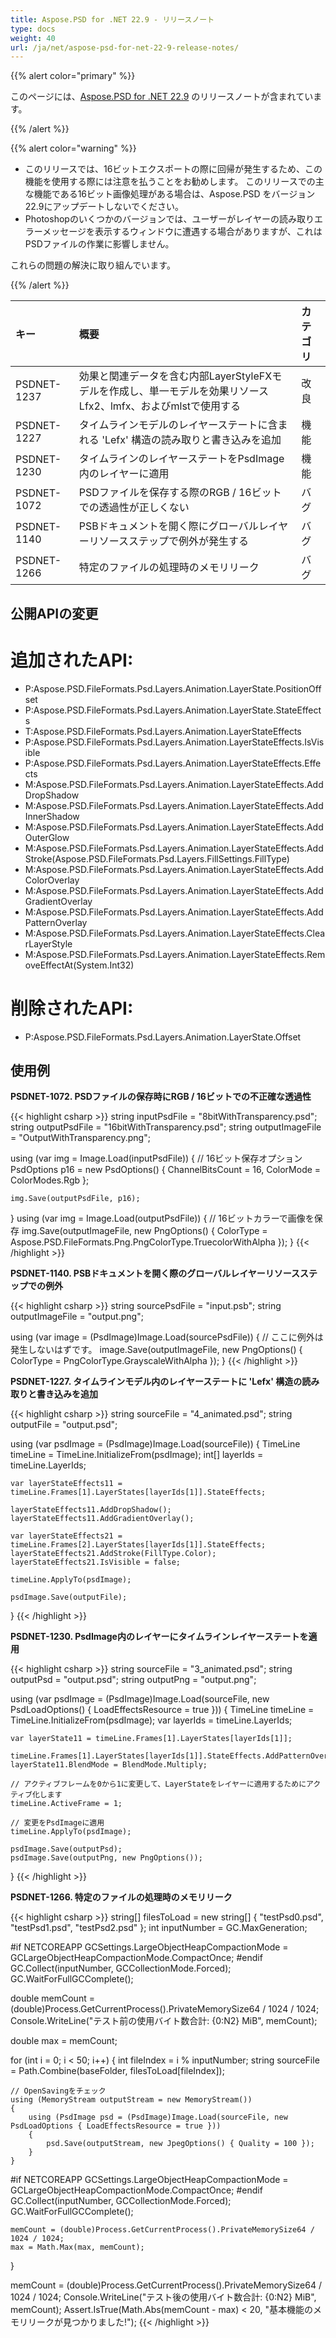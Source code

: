```yaml
---
title: Aspose.PSD for .NET 22.9 - リリースノート
type: docs
weight: 40
url: /ja/net/aspose-psd-for-net-22-9-release-notes/
---
```


{{% alert color="primary" %}}

このページには、[Aspose.PSD for .NET 22.9](https://www.nuget.org/packages/Aspose.PSD/) のリリースノートが含まれています。

{{% /alert %}}

{{% alert color="warning" %}}

- このリリースでは、16ビットエクスポートの際に回帰が発生するため、この機能を使用する際には注意を払うことをお勧めします。
このリリースでの主な機能である16ビット画像処理がある場合は、Aspose.PSD をバージョン22.9にアップデートしないでください。
- Photoshopのいくつかのバージョンでは、ユーザーがレイヤーの読み取りエラーメッセージを表示するウィンドウに遭遇する場合がありますが、これはPSDファイルの作業に影響しません。

これらの問題の解決に取り組んでいます。

{{% /alert %}}

|**キー**|**概要**|**カテゴリ**|
| :- | :- | :- |
|PSDNET-1237|効果と関連データを含む内部LayerStyleFXモデルを作成し、単一モデルを効果リソースLfx2、lmfx、およびmlstで使用する|改良|
|PSDNET-1227|タイムラインモデルのレイヤーステートに含まれる 'Lefx' 構造の読み取りと書き込みを追加|機能|
|PSDNET-1230|タイムラインのレイヤーステートをPsdImage内のレイヤーに適用|機能|
|PSDNET-1072|PSDファイルを保存する際のRGB / 16ビットでの透過性が正しくない|バグ|
|PSDNET-1140|PSBドキュメントを開く際にグローバルレイヤーリソースステップで例外が発生する|バグ|
|PSDNET-1266|特定のファイルの処理時のメモリリーク|バグ|


## **公開APIの変更**
# **追加されたAPI:**
- P:Aspose.PSD.FileFormats.Psd.Layers.Animation.LayerState.PositionOffset
- P:Aspose.PSD.FileFormats.Psd.Layers.Animation.LayerState.StateEffects
- T:Aspose.PSD.FileFormats.Psd.Layers.Animation.LayerStateEffects
- P:Aspose.PSD.FileFormats.Psd.Layers.Animation.LayerStateEffects.IsVisible
- P:Aspose.PSD.FileFormats.Psd.Layers.Animation.LayerStateEffects.Effects
- M:Aspose.PSD.FileFormats.Psd.Layers.Animation.LayerStateEffects.AddDropShadow
- M:Aspose.PSD.FileFormats.Psd.Layers.Animation.LayerStateEffects.AddInnerShadow
- M:Aspose.PSD.FileFormats.Psd.Layers.Animation.LayerStateEffects.AddOuterGlow
- M:Aspose.PSD.FileFormats.Psd.Layers.Animation.LayerStateEffects.AddStroke(Aspose.PSD.FileFormats.Psd.Layers.FillSettings.FillType)
- M:Aspose.PSD.FileFormats.Psd.Layers.Animation.LayerStateEffects.AddColorOverlay
- M:Aspose.PSD.FileFormats.Psd.Layers.Animation.LayerStateEffects.AddGradientOverlay
- M:Aspose.PSD.FileFormats.Psd.Layers.Animation.LayerStateEffects.AddPatternOverlay
- M:Aspose.PSD.FileFormats.Psd.Layers.Animation.LayerStateEffects.ClearLayerStyle
- M:Aspose.PSD.FileFormats.Psd.Layers.Animation.LayerStateEffects.RemoveEffectAt(System.Int32)


# **削除されたAPI:**
- P:Aspose.PSD.FileFormats.Psd.Layers.Animation.LayerState.Offset


## **使用例**

**PSDNET-1072. PSDファイルの保存時にRGB / 16ビットでの不正確な透過性**

{{< highlight csharp >}}
string inputPsdFile    = "8bitWithTransparency.psd";
string outputPsdFile   = "16bitWithTransparency.psd";
string outputImageFile = "OutputWithTransparency.png";

using (var img = Image.Load(inputPsdFile))
{
    // 16ビット保存オプション
    PsdOptions p16 = new PsdOptions() { ChannelBitsCount = 16, ColorMode = ColorModes.Rgb };

    img.Save(outputPsdFile, p16);
}
using (var img = Image.Load(outputPsdFile))
{
    // 16ビットカラーで画像を保存
    img.Save(outputImageFile, new PngOptions() { ColorType = Aspose.PSD.FileFormats.Png.PngColorType.TruecolorWithAlpha });
}
{{< /highlight >}}

**PSDNET-1140. PSBドキュメントを開く際のグローバルレイヤーリソースステップでの例外**

{{< highlight csharp >}}
string sourcePsdFile = "input.psb";
string outputImageFile = "output.png";

using (var image = (PsdImage)Image.Load(sourcePsdFile))
{
    // ここに例外は発生しないはずです。
    image.Save(outputImageFile, new PngOptions() { ColorType = PngColorType.GrayscaleWithAlpha });
}
{{< /highlight >}}

**PSDNET-1227. タイムラインモデル内のレイヤーステートに 'Lefx' 構造の読み取りと書き込みを追加**

{{< highlight csharp >}}
string sourceFile = "4_animated.psd";
string outputFile = "output.psd";

using (var psdImage = (PsdImage)Image.Load(sourceFile))
{
    TimeLine timeLine = TimeLine.InitializeFrom(psdImage);
    int[] layerIds = timeLine.LayerIds;

    var layerStateEffects11 = timeLine.Frames[1].LayerStates[layerIds[1]].StateEffects;

    layerStateEffects11.AddDropShadow();
    layerStateEffects11.AddGradientOverlay();

    var layerStateEffects21 = timeLine.Frames[2].LayerStates[layerIds[1]].StateEffects;
    layerStateEffects21.AddStroke(FillType.Color);
    layerStateEffects21.IsVisible = false;

    timeLine.ApplyTo(psdImage);

    psdImage.Save(outputFile);
}
{{< /highlight >}}

**PSDNET-1230. PsdImage内のレイヤーにタイムラインレイヤーステートを適用**

{{< highlight csharp >}}
string sourceFile = "3_animated.psd";
string outputPsd = "output.psd";
string outputPng = "output.png";

using (var psdImage = (PsdImage)Image.Load(sourceFile, new PsdLoadOptions() { LoadEffectsResource = true }))
{
    TimeLine timeLine = TimeLine.InitializeFrom(psdImage);
    var layerIds = timeLine.LayerIds;

    var layerState11 = timeLine.Frames[1].LayerStates[layerIds[1]];

    timeLine.Frames[1].LayerStates[layerIds[1]].StateEffects.AddPatternOverlay();
    layerState11.BlendMode = BlendMode.Multiply;

    // アクティブフレームを0から1に変更して、LayerStateをレイヤーに適用するためにアクティブ化します
    timeLine.ActiveFrame = 1;

    // 変更をPsdImageに適用
    timeLine.ApplyTo(psdImage);

    psdImage.Save(outputPsd);
    psdImage.Save(outputPng, new PngOptions());
}
{{< /highlight >}}

**PSDNET-1266. 特定のファイルの処理時のメモリリーク**

{{< highlight csharp >}}
string[] filesToLoad = new string[] { "testPsd0.psd", "testPsd1.psd", "testPsd2.psd" };
int inputNumber = GC.MaxGeneration;

#if NETCOREAPP
GCSettings.LargeObjectHeapCompactionMode = GCLargeObjectHeapCompactionMode.CompactOnce;
#endif
GC.Collect(inputNumber, GCCollectionMode.Forced);
GC.WaitForFullGCComplete();

double memCount = (double)Process.GetCurrentProcess().PrivateMemorySize64 / 1024 / 1024;
Console.WriteLine("テスト前の使用バイト数合計: {0:N2} MiB", memCount);

double max = memCount;

for (int i = 0; i < 50; i++)
{
    int fileIndex = i % inputNumber;
    string sourceFile = Path.Combine(baseFolder, filesToLoad[fileIndex]);

    // OpenSavingをチェック
    using (MemoryStream outputStream = new MemoryStream())
    {
        using (PsdImage psd = (PsdImage)Image.Load(sourceFile, new PsdLoadOptions { LoadEffectsResource = true }))
        {
            psd.Save(outputStream, new JpegOptions() { Quality = 100 });
        }
    }

#if NETCOREAPP
    GCSettings.LargeObjectHeapCompactionMode = GCLargeObjectHeapCompactionMode.CompactOnce;
#endif
    GC.Collect(inputNumber, GCCollectionMode.Forced);
    GC.WaitForFullGCComplete();

    memCount = (double)Process.GetCurrentProcess().PrivateMemorySize64 / 1024 / 1024;
    max = Math.Max(max, memCount);
}

memCount = (double)Process.GetCurrentProcess().PrivateMemorySize64 / 1024 / 1024;
Console.WriteLine("テスト後の使用バイト数合計: {0:N2} MiB", memCount);
Assert.IsTrue(Math.Abs(memCount - max) < 20, "基本機能のメモリリークが見つかりました!");
{{< /highlight >}}
